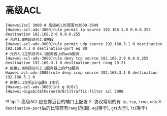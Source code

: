 # 高级ACL

``` execline
[Huawei]acl 3000 # 高级ACL的范围为3000-3999
[Huawei-acl-adv-3000]rule permit ip source 192.168.1.0 0.0.0.255 destination 192.168.2.0 0.0.0.255
# 允许1.0网段访问2.0网段
[Huawei-acl-adv-3000]rule permit udp source 192.168.3.1 0 destination 192.168.4.1 0 destination-port eq 80
# 允许3.1主机访问4.1服务器上的web服务
[Huawei-acl-adv-3000]rule deny tcp source 192.168.2.0 0.0.0.255 destination 192.168.3.1 0 destination-port rang 20 21
# 拒绝2.0网段访问3.1服务器上的ftp服务
Huawei-acl-adv-3000]rule deny icmp source 192.168.3.1 0 destination 192.168.5.1 0
# 拒绝3.1主机ping通5.1主机
[Huawei-acl-adv-3000]int g 0/0/1
[Huawei-GigabitEthernet0/0/1]traffic-filter acl 3000
```

!!! tip
    1. 高级ACL应在靠近目的端口上配置
    2. 协议常用的有 `ip`, `tcp`, `icmp`, `udp`
    3. `destination-port`后的比较符有`rang`(范围), `eq`(等于), `gt`(大于), `lt`(等于)
